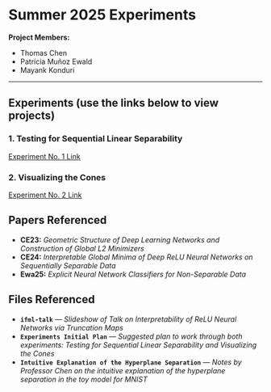 # Summer 2025 Experiments

**Project Members:**  
- Thomas Chen  
- Patrícia Muñoz Ewald  
- Mayank Konduri

---

## Experiments (use the links below to view projects)

### 1. Testing for Sequential Linear Separability  
[ Experiment No. 1 Link](https://colab.research.google.com/drive/1glI17EJJEdi8scGCjhpa42ZmpCsZ4CVU?usp=sharing)

### 2. Visualizing the Cones  
[ Experiment No. 2 Link](https://colab.research.google.com/drive/1owO-VAnCmoNxCXqZ91DN30ZMfRnAbYNi?usp=sharing)

## Papers Referenced

- **CE23:** *Geometric Structure of Deep Learning Networks and Construction of Global L2 Minimizers*
- **CE24:** *Interpretable Global Minima of Deep ReLU Neural Networks on Sequentially Separable Data*
- **Ewa25:** *Explicit Neural Network Classifiers for Non-Separable Data*

## Files Referenced

- **`ifml-talk`** — *Slideshow of Talk on Interpretability of ReLU Neural Networks via Truncation Maps*
- **`Experiments Initial Plan`** — *Suggested plan to work through both experiments: Testing for Sequential Linear Separability and Visualizing the Cones*
- **`Intuitive Explanation of the Hyperplane Separation`** — *Notes by Professor Chen on the intuitive explanation of the hyperplane separation in the toy model for MNIST*
